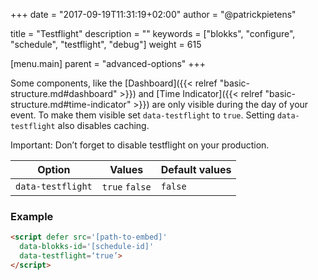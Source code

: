 +++
date            = "2017-09-19T11:31:19+02:00"
author          = "@patrickpietens"

title           = "Testflight"
description     = ""
keywords        = ["blokks", "configure", "schedule", "testflight", "debug"]
weight          = 615

[menu.main]
parent          = "advanced-options"
+++

Some components, like the [Dashboard]({{< relref "basic-structure.md#dashboard" >}}) and [Time Indicator]({{< relref "basic-structure.md#time-indicator" >}}) are only visible during the day of your event. To make them visible set `data-testflight` to `true`. Setting `data-testflight` also disables caching.

<span class='note'>Important: Don’t forget to disable testflight on your production.</span>

| Option | Values | Default values |
|--------|--------|----------------|
| `data-testflight` | `true` `false` | `false` |

### Example

```html
<script	defer src='[path-to-embed]'
  data-blokks-id='[schedule-id]'
  data-testflight=‘true’>
</script>
```